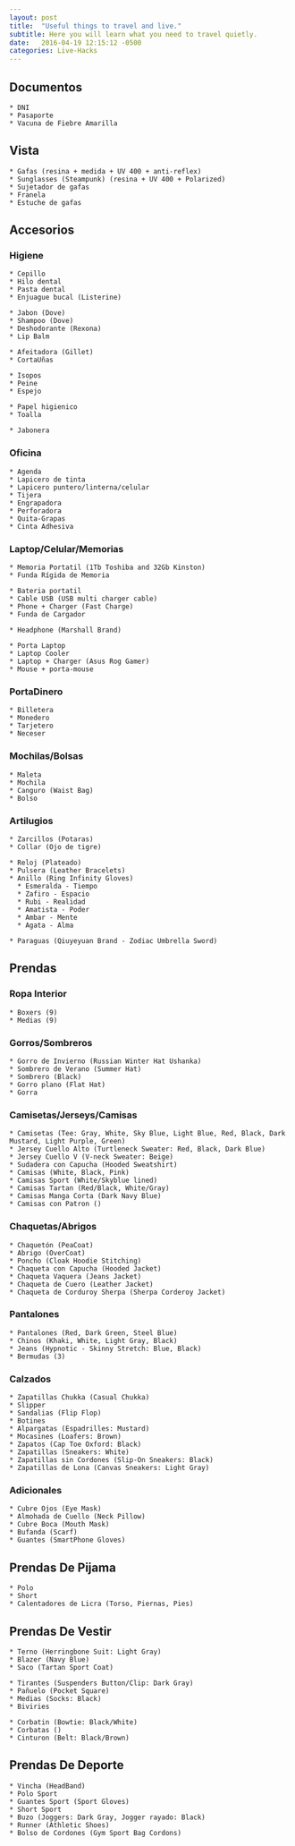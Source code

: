 ```yaml
---
layout: post
title:  "Useful things to travel and live."
subtitle: Here you will learn what you need to travel quietly.
date:   2016-04-19 12:15:12 -0500
categories: Live-Hacks
---
```


## Documentos

    * DNI  
    * Pasaporte  
    * Vacuna de Fiebre Amarilla  

## Vista

    * Gafas (resina + medida + UV 400 + anti-reflex)  
    * Sunglasses (Steampunk) (resina + UV 400 + Polarized)  
    * Sujetador de gafas  
    * Franela  
    * Estuche de gafas  

## Accesorios

### Higiene

    * Cepillo  
    * Hilo dental  
    * Pasta dental  
    * Enjuague bucal (Listerine)  

    * Jabon (Dove)  
    * Shampoo (Dove)  
    * Deshodorante (Rexona)  
    * Lip Balm  

    * Afeitadora (Gillet)  
    * CortaUñas  

    * Isopos  
    * Peine  
    * Espejo  

    * Papel higienico  
    * Toalla  
    
    * Jabonera  

### Oficina

    * Agenda  
    * Lapicero de tinta  
    * Lapicero puntero/linterna/celular  
    * Tijera  
    * Engrapadora  
    * Perforadora  
    * Quita-Grapas  
    * Cinta Adhesiva  

### Laptop/Celular/Memorias

    * Memoria Portatil (1Tb Toshiba and 32Gb Kinston)  
    * Funda Rígida de Memoria  

    * Bateria portatil  
    * Cable USB (USB multi charger cable)  
    * Phone + Charger (Fast Charge)  
    * Funda de Cargador  

    * Headphone (Marshall Brand)  
    
    * Porta Laptop  
    * Laptop Cooler  
    * Laptop + Charger (Asus Rog Gamer)  
    * Mouse + porta-mouse  

### PortaDinero

    * Billetera  
    * Monedero  
    * Tarjetero  
    * Neceser  

### Mochilas/Bolsas

    * Maleta  
    * Mochila  
    * Canguro (Waist Bag)  
    * Bolso    

### Artilugios

    * Zarcillos (Potaras)  
    * Collar (Ojo de tigre)  

    * Reloj (Plateado)  
    * Pulsera (Leather Bracelets)  
    * Anillo (Ring Infinity Gloves)  
      * Esmeralda - Tiempo
      * Zafiro - Espacio
      * Rubi - Realidad
      * Amatista - Poder
      * Ambar - Mente
      * Agata - Alma
    
    * Paraguas (Qiuyeyuan Brand - Zodiac Umbrella Sword)  

## Prendas

### Ropa Interior

    * Boxers (9)  
    * Medias (9)  

### Gorros/Sombreros

    * Gorro de Invierno (Russian Winter Hat Ushanka)  
    * Sombrero de Verano (Summer Hat)  
    * Sombrero (Black)  
    * Gorro plano (Flat Hat)  
    * Gorra  

### Camisetas/Jerseys/Camisas

    * Camisetas (Tee: Gray, White, Sky Blue, Light Blue, Red, Black, Dark Mustard, Light Purple, Green)  
    * Jersey Cuello Alto (Turtleneck Sweater: Red, Black, Dark Blue)  
    * Jersey Cuello V (V-neck Sweater: Beige)  
    * Sudadera con Capucha (Hooded Sweatshirt)  
    * Camisas (White, Black, Pink)  
    * Camisas Sport (White/Skyblue lined)  
    * Camisas Tartan (Red/Black, White/Gray)  
    * Camisas Manga Corta (Dark Navy Blue)  
    * Camisas con Patron ()  

### Chaquetas/Abrigos

    * Chaquetón (PeaCoat)  
    * Abrigo (OverCoat)  
    * Poncho (Cloak Hoodie Stitching)  
    * Chaqueta con Capucha (Hooded Jacket)  
    * Chaqueta Vaquera (Jeans Jacket)  
    * Chaqueta de Cuero (Leather Jacket)  
    * Chaqueta de Corduroy Sherpa (Sherpa Corderoy Jacket)  

### Pantalones

    * Pantalones (Red, Dark Green, Steel Blue)  
    * Chinos (Khaki, White, Light Gray, Black)  
    * Jeans (Hypnotic - Skinny Stretch: Blue, Black)  
    * Bermudas (3)  

### Calzados

    * Zapatillas Chukka (Casual Chukka)  
    * Slipper  
    * Sandalias (Flip Flop)  
    * Botines  
    * Alpargatas (Espadrilles: Mustard)  
    * Mocasines (Loafers: Brown)  
    * Zapatos (Cap Toe Oxford: Black)  
    * Zapatillas (Sneakers: White)  
    * Zapatillas sin Cordones (Slip-On Sneakers: Black)  
    * Zapatillas de Lona (Canvas Sneakers: Light Gray)  

### Adicionales

    * Cubre Ojos (Eye Mask)  
    * Almohada de Cuello (Neck Pillow)  
    * Cubre Boca (Mouth Mask)  
    * Bufanda (Scarf)  
    * Guantes (SmartPhone Gloves)  

## Prendas De Pijama

    * Polo  
    * Short  
    * Calentadores de Licra (Torso, Piernas, Pies)  

## Prendas De Vestir

    * Terno (Herringbone Suit: Light Gray)  
    * Blazer (Navy Blue)  
    * Saco (Tartan Sport Coat)  

    * Tirantes (Suspenders Button/Clip: Dark Gray)  
    * Pañuelo (Pocket Square)  
    * Medias (Socks: Black)  
    * Biviries  
    
    * Corbatin (Bowtie: Black/White)  
    * Corbatas ()  
    * Cinturon (Belt: Black/Brown)  

## Prendas De Deporte

    * Vincha (HeadBand)  
    * Polo Sport  
    * Guantes Sport (Sport Gloves)  
    * Short Sport  
    * Buzo (Joggers: Dark Gray, Jogger rayado: Black)  
    * Runner (Athletic Shoes)  
    * Bolso de Cordones (Gym Sport Bag Cordons)  

